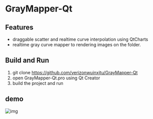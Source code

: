 ﻿# GrayMapper-Qt
## Features
- draggable scatter and realtime curve interpolation using QtCharts
- realtime gray curve mapper to rendering images on the folder.
## Build and Run
1. git clone https://github.com/verizonwuinxjtu/GrayMapper-Qt
2. open GrayMapper-Qt.pro using Qt Creator
3. build the project and run
## demo
![img](https://github.com/verizonwuinxjtu/GrayMapper-Qt/raw/master/demo.gif)
